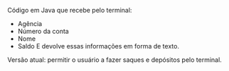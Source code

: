 Código em Java que recebe pelo terminal:
- Agência
- Número da conta
- Nome
- Saldo
E devolve essas informações em forma de texto.

Versão atual: permitir o usuário a fazer saques e depósitos pelo terminal.
